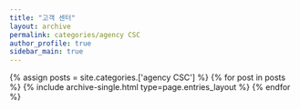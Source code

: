 ```yaml
---
title: "고객 센터"
layout: archive
permalink: categories/agency CSC
author_profile: true
sidebar_main: true
---
```



{% assign posts = site.categories.['agency CSC'] %}
{% for post in posts %} {% include archive-single.html type=page.entries_layout %} {% endfor %}